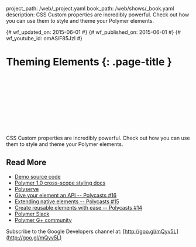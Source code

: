 project_path: /web/_project.yaml
book_path: /web/shows/_book.yaml
description: CSS Custom properties are incredibly powerful. Check out how you can use them to style and theme your Polymer elements.

{# wf_updated_on: 2015-06-01 #}
{# wf_published_on: 2015-06-01 #}
{# wf_youtube_id: omASiF85JzI #}

# Theming Elements {: .page-title }


<div class="video-wrapper">
  <iframe class="devsite-embedded-youtube-video" data-video-id="omASiF85JzI"
          data-autohide="1" data-showinfo="0" frameborder="0" allowfullscreen>
  </iframe>
</div>


CSS Custom properties are incredibly powerful. Check out how you can use them to style and theme your Polymer elements.

## Read More

- [Demo source code](https://github.com/Polymer/polycasts/tree/master/ep17-theming/ui-message)
- [Polymer 1.0 cross-scope styling docs](https://www.polymer-project.org/1.0/docs/devguide/styling.html#xscope-styling)
- [Polyserve](https://github.com/polymerlabs/polyserve)
- [Give your element an API -- Polycasts #16](https://www.youtube.com/watch?v=7jolqbtIdiY&index=1&list=PLOU2XLYxmsII5c3Mgw6fNYCzaWrsM3sMN)
- [Extending native elements -- Polycasts #15](https://www.youtube.com/watch?v=OV8BvxpNQOs&list=PLOU2XLYxmsII5c3Mgw6fNYCzaWrsM3sMN)
- [Create reusable elements with ease -- Polycasts #14](https://www.youtube.com/watch?v=p7Q1mQtFGM8&list=PLOU2XLYxmsII5c3Mgw6fNYCzaWrsM3sMN&index=2)
- [Polymer Slack](http://bit.ly/polymerslack)
- [Polymer G+ community](https://plus.google.com/communities/115626364525706131031)

Subscribe to the Google Developers channel at: [http://goo.gl/mQyv5L](http://goo.gl/mQyv5L)

